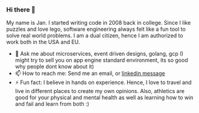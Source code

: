 ### Hi there 👋

<!--
**jkonarze/jkonarze** is a ✨ _special_ ✨ repository because its `README.md` (this file) appears on your GitHub profile.

Here are some ideas to get you started:

- 🔭 I’m currently working on ...
- 🌱 I’m currently learning ...
- 👯 I’m looking to collaborate on ...
- 🤔 I’m looking for help with ...
- 💬 Ask me about ...
- 📫 How to reach me: ...
- 😄 Pronouns: ...
- ⚡ Fun fact: ...
-->

My name is Jan. I started writing code in 2008 back in college. Since I like puzzles and love lego, software engineering always felt like a fun tool to solve real world problems. I am a dual citizen, hence I am authorized to work both in the USA and EU. 

<!-- - 🔭 I’m currently working porting a ten year old PHP application to go/react world within gcp, specifically google app engine. Just got done with some work on micromobility solutions. Soon to start with the new company. -->
<!-- - 🌱 I’m currently learning -->
<!-- -  👯 I’m looking to collaborate on ...
<!-- - 🤔 I’m looking for help with ... -->
- 💬 Ask me about microservices, event driven designs, golang, gcp (I might try to sell you on app engine standard environment, its so good why people dont know about it)
- 📫 How to reach me: Send me an email, or [linkedin message](https://www.linkedin.com/in/jan-konarzewski-54a75648/)
- ⚡ Fun fact: I believe in hands on experience. Hence, I love to travel and live in different places to create my own opinions. Also, athletics are good for your physical and mental health as well as learning how to win and fail and learn from both :) 
